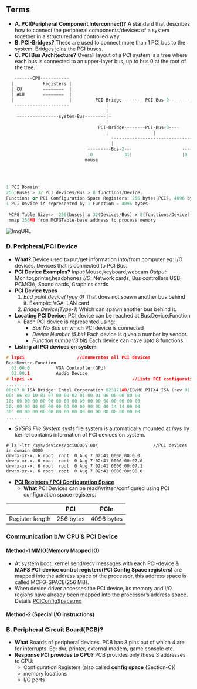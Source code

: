 
## Terms
- **A. PCI(Peripheral Component Interconnect)?** A standard that describes how to connect the peripheral components/devices of a system together in a structured and controlled way.
- **B. PCI-Bridges?** These are used to connect more than 1 PCI bus to the system. Bridges joins the PCI buses.
- **C. PCI Bus Architecture?** Overall layout of a PCI system is a tree where each bus is connected to an upper-layer bus, up to bus 0 at the root of the tree.
```c++
   -------CPU-----------
  |           Registers |
  | CU        ========  |
  | ALU       ========  |
  |                     |         PCI-Bridge---------PCI-Bus-0--------     //PCI-Domain-B(0001). //Can have upto 65535 domains
   ---------------------              |
            |                         |
    ----------------system-Bus--------|-
                                      |
                                   PCI-Bridge--------PCI-Bus-0----        //PCI-Domain-A(0000)
                                      |                 |
                                        -------------------------------------
                                        |                                   |
                               ---------Bus-2---                   -----------Bus-3-----------------
                               |0            31|                   |0       |                    31|
                              mouse                                     ---device7--------------
                                                                        | f0(4096)     f6        |
                                                                        |        0000:03:07.6.40 | 
                                                                        -------------------------- 
                                                                         //Domain:0,Bus:3,Device:7,Function:6,Register:40
1 PCI Domain:     
256 Buses > 32 PCI devices/Bus > 8 functions/Device.        
Functions or PCI Configuration Space Registers: 256 bytes(PCI), 4096 bytes(PCIe)
1 PCI Device is represented by 1 Function = 4096 bytes
 
 MCFG Table Size=>  256(buses) x 32(Devices/Bus) x 8(functions/Device) x 4KB(Bytes/function) = 256MB
 mmap 256MB from MCFGTable-base address to process memory
```
![ImgURL](https://i.ibb.co/SK8BKzH/pci.png)

### D. Peripheral/PCI Device
- **What?** Device used to put/get information into/from computer eg: I/O devices. Devices that is connected to PCI Bus.
- **PCI Device Examples?**  *Input*:Mouse,keyboard,webcam  *Output*: Monitor,printer,headphones *I/O*: Network cards, Bus controllers USB, PCMCIA, Sound cards, Graphics cards
- **PCI Device types**
  1. *End point device(Type 0)* That does not spawn another bus behind it. Example: VGA, LAN card
  2. *Bridge Device(Type-1)* Which can spawn another bus behind it.
- **Locating PCI Device:** PCI device can be reached at Bus:Device:Function
  - Each PCI device is represented using: 
    - *Bus No* Bus on which PCI device is connected
    - *Device Number (5 bit)* Each device is given a number by vendor.
    - *Function number(3 bit)* Each device can have upto 8 functions.
- **Listing all PCI devices on system**
```c
# lspci                    //Enumerates all PCI devices
Bus:Device.Function
  03:00:0          VGA Controller(GPU)
  03.00.1          Audio Device
# lspci -x										//Lists PCI configuration space for each device
.........
00:07.0	ISA Bridge: Intel Corporation 823171AB/EB/MB PIIX4 ISA (rev 01)
00: 86 80 10 81 07 00 00 02 01 00 01 06 00 00 80 00
10: 00 00 00 00 00 00 00 00 00 00 00 00 00 00 00 00 
20: 00 00 00 00 00 00 00 00 00 00 00 00 14 14 00 00
30: 00 00 00 00 00 00 00 00 00 00 00 00 00 00 00 00
.........

```
- *SYSFS File System* sysfs file system is automatically mounted at /sys by kernel contains information of PCI devices on system.
```
# ls -ltr /sys/devices/pci0000\:00\                     //PCI devices in domain 0000
drwrx-xr-x. 6 root  root  0 Aug 7 02:41 0000:00:0.0    
drwrx-xr-x. 6 root  root  0 Aug 7 02:41 0000:00:07.0
drwrx-xr-x. 6 root  root  0 Aug 7 02:41 0000:00:07.1
drwrx-xr-x. 6 root  root  0 Aug 7 02:41 0000:00:08.0
```    
- **[PCI Registers / PCI Configuration Space](PCIConfigSpace.md)**
  - **What** PCI Devices can be read/written/configured using PCI configuration space registers.

| | PCI | PCIe |
| --- | --- | --- |
| Register length | 256 bytes | 4096 bytes |


### Communication b/w CPU & PCI Device
#### Method-1 MMIO(Memory Mapped IO)
- At system boot, kernel send/recv messages with each PCI-device & **MAPS PCI-device control registers(PCI Config Space registers)** are mapped into the address space of the processor, this address space is called MCFG-SPACE(256 MB). 
- When device driver accesses the PCI device, its memory and I/O regions have already been mapped into the processor’s address space. Details [PCIConfigSpace.md](PCIConfigSpace.md)
#### Method-2 (Special I/O instructions)

### B. Peripheral Circuit Board(PCB)?
- **What** Boards of peripheral devices. PCB has 8 pins out of which 4 are for interrupts. Eg: dvr, printer, external modem, game console etc.  
- **Response PCI provides to CPU?** PCB provides only these 3 addresses to CPU: 
  - Configuration Registers (also called **config space**	{Section-C})
  - memory locations
  - I/O ports
